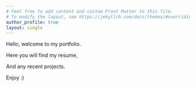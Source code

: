 ```yaml
---
# Feel free to add content and custom Front Matter to this file.
# To modify the layout, see https://jekyllrb.com/docs/themes/#overriding-theme-defaults
author_profile: true
layout: single
---
```

<link rel="stylesheet" href="/assets/css/style.css">

<div class="css-typing">
  <p>Hello, welcome to my portfolio.<br></p>
  <p>Here you will find my resume,<br></p>
  <p>And any recent projects.</p>
  <p> Enjoy :)</p>
  </div>